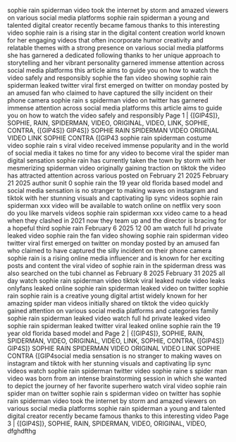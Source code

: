 sophie rain spiderman video took the internet by storm and amazed viewers on various
social media platforms sophie rain spiderman a young and talented digital creator
recently became famous thanks to this interesting video
sophie rain is a rising star in the digital content creation world known for her engaging
videos that often incorporate humor creativity and relatable themes with a strong
presence on various social media platforms she has garnered a dedicated following
thanks to her unique approach to storytelling and her vibrant personality
garnered immense attention across social media platforms this article aims to guide you
on how to watch the video safely and responsibly sophie the fan video showing sophie
rain spiderman leaked twitter viral first emerged on twitter on monday posted by an
amused fan who claimed to have captured the silly incident on their phone camera sophie
rain s spiderman video on twitter has garnered immense attention across social media
platforms this article aims to guide you on how to watch the video safely and responsibly
Page 1 | {[GlP4S]}, SOPHIE, RAIN, SPIDERMAN, VIDEO, ORIGINAL, VIDEO, LINK, SOPHIE, CONTRA, {[GlP4S]}
GlP4S]} SOPHIE RAIN SPIDERMAN VIDEO ORIGINAL VIDEO LINK SOPHIE CONTRA {[GlP43 sophie rain spiderman costume video sophie rain s viral video received immense
popularity and in the world of social media it takes no time for any video to become viral
the spider man digital sensation sophie rain has currently taken the town by storm with
her mesmerizing spiderman video originally gaining traction on tiktok the video has
attracted attention across various
posted on February 21 2025 February 21 2025 author sunit 0 sophie rain the 19 year old
florida based model and social media sensation is no stranger to making waves on
instagram and tiktok with her stunning visuals and captivating lip sync videos sophie rain
spiderman xxx video will be available to watch online on netflix very soon do you like
marvels videos sophie rain spiderman xxx video came to a head when they clashed in
2021 now they team up and the director is bracing for a hopeful third sophie rain
February 6 2025 12 00 am watch full hd private leaked video sophie rain the fan video
showing sophie rain spiderman video twitter viral first emerged on twitter on monday
posted by an amused fan who claimed to have captured the silly incident on their phone
camera sophie rain is a rising online media influencer and is known for her exciting posts
and content the viral video of sophie rain in the spiderman dress was also searched on
the tubi channel as February 8 2025 February 31 2025 all day watch sophie rain
spiderman video tiktok viral leaked nude video leaks onlyfans leaked online sophie rain
spiderman leaked video on twitter sophie rain sophie rain is a creative young digital artist
widely known for her amazing spider man videos initially shared on tiktok the video
quickly gained attention on various social media platforms and categories family sophie
rain spiderman leaked video watch full hd private leaked video sophie rain spiderman
leaked twitter viral leaked online sophie rain the 19 year old florida based model and
Page 2 | {[GlP4S]}, SOPHIE, RAIN, SPIDERMAN, VIDEO, ORIGINAL, VIDEO, LINK, SOPHIE, CONTRA, {[GlP4S]}
GlP4S]} SOPHIE RAIN SPIDERMAN VIDEO ORIGINAL VIDEO LINK SOPHIE CONTRA {[GlP4social media sensation is no stranger to making waves on instagram and tiktok with her
stunning visuals and captivating lip sync videos watch sophie rain spiderman twitter video
sophie raine s spider man video was born from an intense brainstorming session in which
she wanted to depict the journey of her favorite superhero watch viral video sophie rain
spider man on twitter sophie rain s spiderman video on twitter has
sophie rain spiderman video took the internet by storm and amazed viewers on various
social media platforms sophie rain spiderman a young and talented digital creator
recently became famous thanks to this interesting video
Page 3 | {[GlP4S]}, SOPHIE, RAIN, SPIDERMAN, VIDEO, ORIGINAL, VIDEO, dfghdfthg
